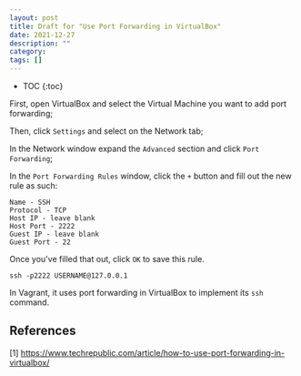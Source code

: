 ```yaml
---
layout: post
title: Draft for "Use Port Forwarding in VirtualBox"
date: 2021-12-27
description: ""
category: 
tags: []
---
```

* TOC
{:toc}


First, open VirtualBox and select the Virtual Machine you want to add port forwarding;

Then, click `Settings` and select on the Network tab;

In the Network window expand the `Advanced` section and click `Port Forwarding`;

In the `Port Forwarding Rules` window, click the `+` button and fill out the new rule as such:

```
Name - SSH
Protocol - TCP
Host IP - leave blank
Host Port - 2222
Guest IP - leave blank
Guest Port - 22
```

Once you've filled that out, click `OK` to save this rule.

```
ssh -p2222 USERNAME@127.0.0.1
```

In Vagrant, it uses port forwarding in VirtualBox to implement its `ssh` command.


## References

[1] <https://www.techrepublic.com/article/how-to-use-port-forwarding-in-virtualbox/>
